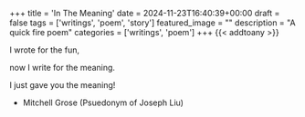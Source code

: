 +++ title = 'In The Meaning' date = 2024-11-23T16:40:39+00:00 draft = false tags = ['writings', 'poem', 'story'] featured_image = "" description = "A quick fire poem" categories = ['writings', 'poem'] +++ {{< addtoany >}}

I wrote for the fun,

now I write for the meaning.

I just gave you the meaning!

- Mitchell Grose (Psuedonym of Joseph Liu)
